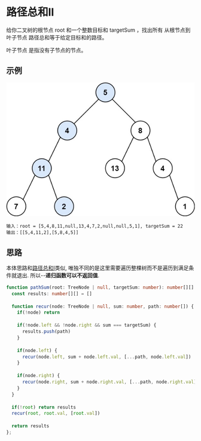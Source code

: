 # 路径总和II  

给你二叉树的根节点 root 和一个整数目标和 targetSum ，找出所有 从根节点到叶子节点 路径总和等于给定目标和的路径。

叶子节点 是指没有子节点的节点。


## 示例
![pathSum](../../static/img/binary-tree/pathsum1.jpeg)

```
输入：root = [5,4,8,11,null,13,4,7,2,null,null,5,1], targetSum = 22
输出：[[5,4,11,2],[5,8,4,5]]
```

## 思路

本体思路和[路径总和I](../hasPathSum/README.md)类似, 唯独不同的是这里需要遍历整棵树而不是遍历到满足条件就退出. 所以--**递归函数可以不返回值**. 

```typescript 
function pathSum(root: TreeNode | null, targetSum: number): number[][] {
  const results: number[][] = [] 

  function recur(node: TreeNode | null, sum: number, path: number[]) {
    if(!node) return 

    if(!node.left && !node.right && sum === targetSum) {
      results.push(path)
    }

    if(node.left) {
      recur(node.left, sum + node.left.val, [...path, node.left.val])
    }

    if(node.right) {
      recur(node.right, sum + node.right.val, [...path, node.right.val])
    }
  }

  if(!root) return results
  recur(root, root.val, [root.val])

  return results
};
```